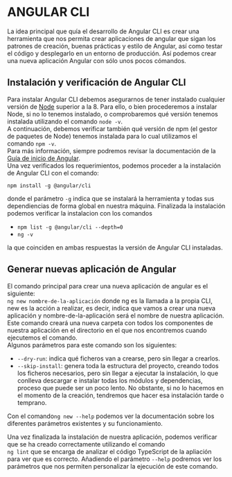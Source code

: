 # ANGULAR CLI

La idea principal que quía el desarrollo de Angular CLI es crear una herramienta que nos permita crear aplicaciones de angular que sigan los patrones de creación, buenas prácticas y estilo de Angular, así como testar el código y desplegarlo en un entorno de producción. Así podemos crear una nueva aplicación Angular con sólo unos pocos cómandos.  

## Instalación y verificación de Angular CLI

Para instalar Angular CLI debemos asegurarnos de tener instalado cualquier versión de [Node](https://nodejs.org/) superior
a la 8. Para ello, o bien procederemos a instalar Node, si no lo tenemos instalado, o comprobaremos qué versión tenemos instalada utilizando el comando `node -v`.  
A continuación, debemos verificar también qué versión de npm (el gestor de paquetes de Node) tenemos instalada para lo cual utilizamos el comando `npm -v`.  
Para más información, siempre podremos revisar la documentación de la [Guía de inicio de Angular](https://angular.io/guide/quickstart).  
Una vez verificados los requerimientos, podemos proceder a la instalación de Angular CLI con el comando:  

`npm install -g @angular/cli`

donde el parámetro `-g` indica que se instalará la herramienta y todas sus dependiencias de forma global en
nuestra máquina.
Finalizada la instalación podemos verificar la instalacion con los comandos

+ `npm list -g @angular/cli --depth=0`
+ `ng -v`

la que coinciden en ambas respuestas la versión de Angular CLI instaladas.  

## Generar nuevas aplicación de Angular

El comando principal para crear una nueva aplicación de angular es el siguiente:  
`ng new nombre-de-la-aplicación`
donde ng es la llamada a la propia CLI, new es la acción a realizar, es decir, indica que vamos a crear una nueva aplicación y nombre-de-la-aplicación será el nombre de nuestra aplicación. Este comando creará una nueva carpeta con todos los componentes de nuestra aplicación en el  directorio en el que nos encontremos cuando ejecutemos el comando.  
Algunos parámetros para este comando son los siguientes:

+ `--dry-run`: indica qué ficheros van a crearse, pero sin llegar a crearlos.
+ `--skip-install`: genera toda la estructura del proyecto, creando todos los ficheros necesarios, pero sin llegar a ejecutar la instalación, lo que conlleva descargar e instalar todas los módulos y dependencias, proceso que puede ser un poco lento. No obstante, si no lo hacemos en el momento de la creación, tendremos que hacer esa instalación tarde o temprano.  

Con el comando`ng new --help` podemos ver la documentación sobre los diferentes parámetros existentes y su funcionamiento.  

Una vez finalizada la instalación de nuestra aplicación, podemos verificar que se ha creado correctamente utilizando el comando  
`ng lint`
que se encarga de analizar el código TypeScript de la apliación para ver que es correcto. Añadiendo el parámetro `--help` podremos ver los parámetros que nos permiten personalizar la ejecución de este comando.
